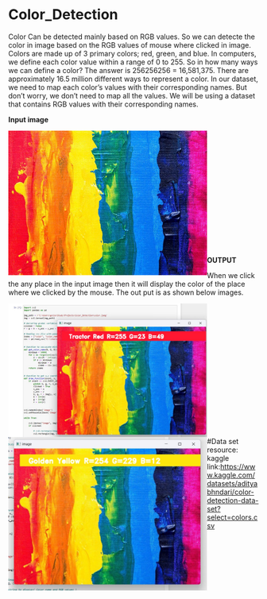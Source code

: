 # Color_Detection
 
Color Can be detected mainly based on RGB values. So we can detecte the color in image based on the RGB values of mouse where clicked in image. 
Colors are made up of 3 primary colors; red, green, and blue. In computers, we define each color value within a range of 0 to 255. So in how many ways we can define a color? The answer is 256256256 = 16,581,375. There are approximately 16.5 million different ways to represent a color. In our dataset, we need to map each color’s values with their corresponding names. But don’t worry, we don’t need to map all the values. We will be using a dataset that contains RGB values with their corresponding names.

**Input image**

<img align="left" alt="Coding" Width="400" src=".\color.jpeg"> 

<br>
<br>
<br>
<br>
<br>
<br>
<br>
<br>
<br>
<br>
<br>
<br>
<br>
<br>





**OUTPUT**

When we click the any place in the input image then it will display the color of the place where we clicked by the mouse. The out put is as shown below images.

<img align="left" alt="Coding" Width="400" src=".\output.jpg"> 

<img align="left" alt="Coding" Width="400" src=".\output1.jpg">

<br>
<br>
<br>
<br>
<br>
<br>
<br>
<br>
<br>
<br>
<br>
<br>
<br>
<br>
<br>

#Data set resource: kaggle
link:https://www.kaggle.com/datasets/adityabhndari/color-detection-data-set?select=colors.csv
